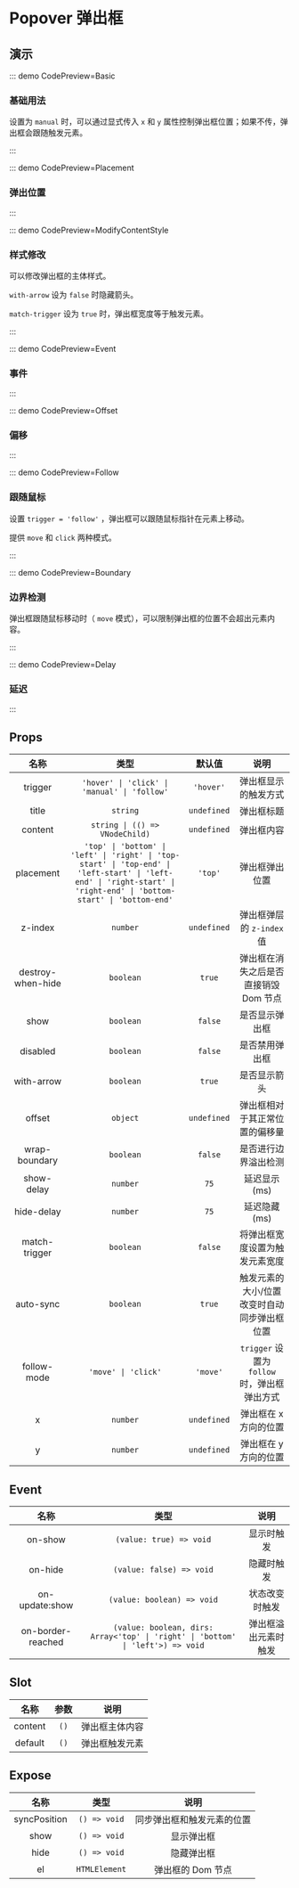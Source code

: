 <script setup>
import Basic from '@/popover/demos/DemoBasic.vue'
import Placement from '@/popover/demos/DemoPlacement.vue'
import ModifyContentStyle from '@/popover/demos/DemoModifyContentStyle.vue'
import Event from '@/popover/demos/DemoEvent.vue'
import Offset from '@/popover/demos/DemoOffset.vue'
import Follow from '@/popover/demos/DemoFollow.vue'
import Boundary from '@/popover/demos/DemoBoundary.vue'
import Delay from '@/popover/demos/DemoDelay.vue'
</script>

# Popover 弹出框

## 演示

::: demo CodePreview=Basic

### 基础用法

设置为 `manual` 时，可以通过显式传入 `x` 和 `y` 属性控制弹出框位置；如果不传，弹出框会跟随触发元素。

<Basic />
:::

::: demo CodePreview=Placement

### 弹出位置

<Placement />
:::

::: demo CodePreview=ModifyContentStyle

### 样式修改

可以修改弹出框的主体样式。

`with-arrow` 设为 `false` 时隐藏箭头。

`match-trigger` 设为 `true` 时，弹出框宽度等于触发元素。

<ModifyContentStyle />
:::

::: demo CodePreview=Event

### 事件

<Event />
:::

::: demo CodePreview=Offset

### 偏移

<Offset />
:::

::: demo CodePreview=Follow

### 跟随鼠标

设置 `trigger = 'follow'` ，弹出框可以跟随鼠标指针在元素上移动。

提供 `move` 和 `click` 两种模式。

<Follow />
:::

::: demo CodePreview=Boundary

### 边界检测

弹出框跟随鼠标移动时（ `move` 模式），可以限制弹出框的位置不会超出元素内容。

<Boundary />

:::

::: demo CodePreview=Delay

### 延迟

<Delay />
:::

## Props

|       名称        |                                                                                 类型                                                                                 |   默认值    |                     说明                     |
| :---------------: | :------------------------------------------------------------------------------------------------------------------------------------------------------------------: | :---------: | :------------------------------------------: |
|      trigger      |                                                             `'hover' \| 'click' \| 'manual' \| 'follow'`                                                             |  `'hover'`  |             弹出框显示的触发方式             |
|       title       |                                                                               `string`                                                                               | `undefined` |                  弹出框标题                  |
|      content      |                                                                    `string \| (() => VNodeChild)`                                                                    | `undefined` |                  弹出框内容                  |
|     placement     | `'top' \| 'bottom' \| 'left' \| 'right' \| 'top-start' \| 'top-end' \| 'left-start' \| 'left-end' \| 'right-start' \| 'right-end' \| 'bottom-start' \| 'bottom-end'` |   `'top'`   |                弹出框弹出位置                |
|      z-index      |                                                                               `number`                                                                               | `undefined` |          弹出框弹层的 `z-index` 值           |
| destroy-when-hide |                                                                              `boolean`                                                                               |   `true`    |    弹出框在消失之后是否直接销毁 Dom 节点     |
|       show        |                                                                              `boolean`                                                                               |   `false`   |                是否显示弹出框                |
|     disabled      |                                                                              `boolean`                                                                               |   `false`   |                是否禁用弹出框                |
|    with-arrow     |                                                                              `boolean`                                                                               |   `true`    |                 是否显示箭头                 |
|      offset       |                                                                               `object`                                                                               | `undefined` |        弹出框相对于其正常位置的偏移量        |
|   wrap-boundary   |                                                                              `boolean`                                                                               |   `false`   |             是否进行边界溢出检测             |
|    show-delay     |                                                                               `number`                                                                               |    `75`     |                 延迟显示(ms)                 |
|    hide-delay     |                                                                               `number`                                                                               |    `75`     |                 延迟隐藏(ms)                 |
|   match-trigger   |                                                                              `boolean`                                                                               |   `false`   |        将弹出框宽度设置为触发元素宽度        |
|     auto-sync     |                                                                              `boolean`                                                                               |   `true`    | 触发元素的大小/位置改变时自动同步弹出框位置  |
|    follow-mode    |                                                                         `'move' \| 'click'`                                                                          |  `'move'`   | `trigger` 设置为 `follow` 时，弹出框弹出方式 |
|         x         |                                                                               `number`                                                                               | `undefined` |            弹出框在 x 方向的位置             |
|         y         |                                                                               `number`                                                                               | `undefined` |            弹出框在 y 方向的位置             |

## Event

|       名称        |                                      类型                                       |         说明         |
| :---------------: | :-----------------------------------------------------------------------------: | :------------------: |
|      on-show      |                             `(value: true) => void`                             |      显示时触发      |
|      on-hide      |                            `(value: false) => void`                             |      隐藏时触发      |
|  on-update:show   |                           `(value: boolean) => void`                            |    状态改变时触发    |
| on-border-reached | `(value: boolean, dirs: Array<'top' \| 'right' \| 'bottom' \| 'left'>) => void` | 弹出框溢出元素时触发 |

## Slot

|  名称   | 参数 |      说明      |
| :-----: | :--: | :------------: |
| content | `()` | 弹出框主体内容 |
| default | `()` | 弹出框触发元素 |

## Expose

|     名称     |     类型      |            说明            |
| :----------: | :-----------: | :------------------------: |
| syncPosition | `() => void`  | 同步弹出框和触发元素的位置 |
|     show     | `() => void`  |         显示弹出框         |
|     hide     | `() => void`  |         隐藏弹出框         |
|      el      | `HTMLElement` |     弹出框的 Dom 节点      |
